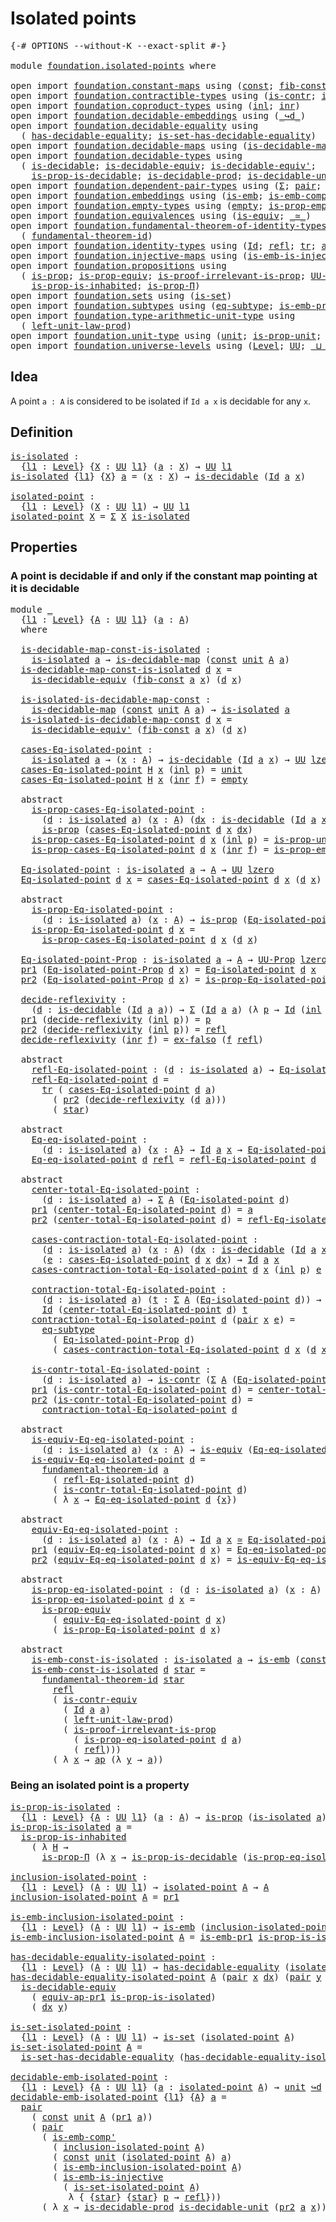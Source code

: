 # Isolated points

<pre class="Agda"><a id="28" class="Symbol">{-#</a> <a id="32" class="Keyword">OPTIONS</a> <a id="40" class="Pragma">--without-K</a> <a id="52" class="Pragma">--exact-split</a> <a id="66" class="Symbol">#-}</a>

<a id="71" class="Keyword">module</a> <a id="78" href="foundation.isolated-points.html" class="Module">foundation.isolated-points</a> <a id="105" class="Keyword">where</a>

<a id="112" class="Keyword">open</a> <a id="117" class="Keyword">import</a> <a id="124" href="foundation.constant-maps.html" class="Module">foundation.constant-maps</a> <a id="149" class="Keyword">using</a> <a id="155" class="Symbol">(</a><a id="156" href="foundation-core.constant-maps.html#203" class="Function">const</a><a id="161" class="Symbol">;</a> <a id="163" href="foundation.constant-maps.html#1784" class="Function">fib-const</a><a id="172" class="Symbol">)</a>
<a id="174" class="Keyword">open</a> <a id="179" class="Keyword">import</a> <a id="186" href="foundation.contractible-types.html" class="Module">foundation.contractible-types</a> <a id="216" class="Keyword">using</a> <a id="222" class="Symbol">(</a><a id="223" href="foundation-core.contractible-types.html#925" class="Function">is-contr</a><a id="231" class="Symbol">;</a> <a id="233" href="foundation-core.contractible-types.html#3230" class="Function">is-contr-equiv</a><a id="247" class="Symbol">)</a>
<a id="249" class="Keyword">open</a> <a id="254" class="Keyword">import</a> <a id="261" href="foundation.coproduct-types.html" class="Module">foundation.coproduct-types</a> <a id="288" class="Keyword">using</a> <a id="294" class="Symbol">(</a><a id="295" href="foundation.coproduct-types.html#1239" class="InductiveConstructor">inl</a><a id="298" class="Symbol">;</a> <a id="300" href="foundation.coproduct-types.html#1262" class="InductiveConstructor">inr</a><a id="303" class="Symbol">)</a>
<a id="305" class="Keyword">open</a> <a id="310" class="Keyword">import</a> <a id="317" href="foundation.decidable-embeddings.html" class="Module">foundation.decidable-embeddings</a> <a id="349" class="Keyword">using</a> <a id="355" class="Symbol">(</a><a id="356" href="foundation.decidable-embeddings.html#4276" class="Function Operator">_↪d_</a><a id="360" class="Symbol">)</a>
<a id="362" class="Keyword">open</a> <a id="367" class="Keyword">import</a> <a id="374" href="foundation.decidable-equality.html" class="Module">foundation.decidable-equality</a> <a id="404" class="Keyword">using</a>
  <a id="412" class="Symbol">(</a> <a id="414" href="foundation.decidable-equality.html#1785" class="Function">has-decidable-equality</a><a id="436" class="Symbol">;</a> <a id="438" href="foundation.decidable-equality.html#6960" class="Function">is-set-has-decidable-equality</a><a id="467" class="Symbol">)</a>
<a id="469" class="Keyword">open</a> <a id="474" class="Keyword">import</a> <a id="481" href="foundation.decidable-maps.html" class="Module">foundation.decidable-maps</a> <a id="507" class="Keyword">using</a> <a id="513" class="Symbol">(</a><a id="514" href="foundation.decidable-maps.html#758" class="Function">is-decidable-map</a><a id="530" class="Symbol">)</a>
<a id="532" class="Keyword">open</a> <a id="537" class="Keyword">import</a> <a id="544" href="foundation.decidable-types.html" class="Module">foundation.decidable-types</a> <a id="571" class="Keyword">using</a>
  <a id="579" class="Symbol">(</a> <a id="581" href="foundation.decidable-types.html#1741" class="Function">is-decidable</a><a id="593" class="Symbol">;</a> <a id="595" href="foundation.decidable-types.html#6028" class="Function">is-decidable-equiv</a><a id="613" class="Symbol">;</a> <a id="615" href="foundation.decidable-types.html#6174" class="Function">is-decidable-equiv&#39;</a><a id="634" class="Symbol">;</a>
    <a id="640" href="foundation.decidable-types.html#7683" class="Function">is-prop-is-decidable</a><a id="660" class="Symbol">;</a> <a id="662" href="foundation.decidable-types.html#3650" class="Function">is-decidable-prod</a><a id="679" class="Symbol">;</a> <a id="681" href="foundation.decidable-types.html#2576" class="Function">is-decidable-unit</a><a id="698" class="Symbol">)</a>
<a id="700" class="Keyword">open</a> <a id="705" class="Keyword">import</a> <a id="712" href="foundation.dependent-pair-types.html" class="Module">foundation.dependent-pair-types</a> <a id="744" class="Keyword">using</a> <a id="750" class="Symbol">(</a><a id="751" href="foundation-core.dependent-pair-types.html#502" class="Record">Σ</a><a id="752" class="Symbol">;</a> <a id="754" href="foundation-core.dependent-pair-types.html#575" class="InductiveConstructor">pair</a><a id="758" class="Symbol">;</a> <a id="760" href="foundation-core.dependent-pair-types.html#592" class="Field">pr1</a><a id="763" class="Symbol">;</a> <a id="765" href="foundation-core.dependent-pair-types.html#604" class="Field">pr2</a><a id="768" class="Symbol">)</a>
<a id="770" class="Keyword">open</a> <a id="775" class="Keyword">import</a> <a id="782" href="foundation.embeddings.html" class="Module">foundation.embeddings</a> <a id="804" class="Keyword">using</a> <a id="810" class="Symbol">(</a><a id="811" href="foundation-core.embeddings.html#980" class="Function">is-emb</a><a id="817" class="Symbol">;</a> <a id="819" href="foundation.embeddings.html#2594" class="Function">is-emb-comp&#39;</a><a id="831" class="Symbol">)</a>
<a id="833" class="Keyword">open</a> <a id="838" class="Keyword">import</a> <a id="845" href="foundation.empty-types.html" class="Module">foundation.empty-types</a> <a id="868" class="Keyword">using</a> <a id="874" class="Symbol">(</a><a id="875" href="foundation-core.empty-types.html#1044" class="Datatype">empty</a><a id="880" class="Symbol">;</a> <a id="882" href="foundation-core.empty-types.html#2364" class="Function">is-prop-empty</a><a id="895" class="Symbol">;</a> <a id="897" href="foundation-core.empty-types.html#1147" class="Function">ex-falso</a><a id="905" class="Symbol">)</a>
<a id="907" class="Keyword">open</a> <a id="912" class="Keyword">import</a> <a id="919" href="foundation.equivalences.html" class="Module">foundation.equivalences</a> <a id="943" class="Keyword">using</a> <a id="949" class="Symbol">(</a><a id="950" href="foundation-core.equivalences.html#1542" class="Function">is-equiv</a><a id="958" class="Symbol">;</a> <a id="960" href="foundation-core.equivalences.html#1607" class="Function Operator">_≃_</a><a id="963" class="Symbol">)</a>
<a id="965" class="Keyword">open</a> <a id="970" class="Keyword">import</a> <a id="977" href="foundation.fundamental-theorem-of-identity-types.html" class="Module">foundation.fundamental-theorem-of-identity-types</a> <a id="1026" class="Keyword">using</a>
  <a id="1034" class="Symbol">(</a> <a id="1036" href="foundation-core.fundamental-theorem-of-identity-types.html#1888" class="Function">fundamental-theorem-id</a><a id="1058" class="Symbol">)</a>
<a id="1060" class="Keyword">open</a> <a id="1065" class="Keyword">import</a> <a id="1072" href="foundation.identity-types.html" class="Module">foundation.identity-types</a> <a id="1098" class="Keyword">using</a> <a id="1104" class="Symbol">(</a><a id="1105" href="foundation-core.identity-types.html#641" class="Datatype">Id</a><a id="1107" class="Symbol">;</a> <a id="1109" href="foundation-core.identity-types.html#694" class="InductiveConstructor">refl</a><a id="1113" class="Symbol">;</a> <a id="1115" href="foundation-core.identity-types.html#4584" class="Function">tr</a><a id="1117" class="Symbol">;</a> <a id="1119" href="foundation-core.identity-types.html#2853" class="Function">ap</a><a id="1121" class="Symbol">)</a>
<a id="1123" class="Keyword">open</a> <a id="1128" class="Keyword">import</a> <a id="1135" href="foundation.injective-maps.html" class="Module">foundation.injective-maps</a> <a id="1161" class="Keyword">using</a> <a id="1167" class="Symbol">(</a><a id="1168" href="foundation.injective-maps.html#4595" class="Function">is-emb-is-injective</a><a id="1187" class="Symbol">)</a>
<a id="1189" class="Keyword">open</a> <a id="1194" class="Keyword">import</a> <a id="1201" href="foundation.propositions.html" class="Module">foundation.propositions</a> <a id="1225" class="Keyword">using</a>
  <a id="1233" class="Symbol">(</a> <a id="1235" href="foundation-core.propositions.html#1246" class="Function">is-prop</a><a id="1242" class="Symbol">;</a> <a id="1244" href="foundation-core.propositions.html#4457" class="Function">is-prop-equiv</a><a id="1257" class="Symbol">;</a> <a id="1259" href="foundation-core.propositions.html#2978" class="Function">is-proof-irrelevant-is-prop</a><a id="1286" class="Symbol">;</a> <a id="1288" href="foundation-core.propositions.html#1322" class="Function">UU-Prop</a><a id="1295" class="Symbol">;</a>
    <a id="1301" href="foundation-core.propositions.html#1904" class="Function">is-prop-is-inhabited</a><a id="1321" class="Symbol">;</a> <a id="1323" href="foundation.propositions.html#1492" class="Function">is-prop-Π</a><a id="1332" class="Symbol">)</a>
<a id="1334" class="Keyword">open</a> <a id="1339" class="Keyword">import</a> <a id="1346" href="foundation.sets.html" class="Module">foundation.sets</a> <a id="1362" class="Keyword">using</a> <a id="1368" class="Symbol">(</a><a id="1369" href="foundation-core.sets.html#1099" class="Function">is-set</a><a id="1375" class="Symbol">)</a>
<a id="1377" class="Keyword">open</a> <a id="1382" class="Keyword">import</a> <a id="1389" href="foundation.subtypes.html" class="Module">foundation.subtypes</a> <a id="1409" class="Keyword">using</a> <a id="1415" class="Symbol">(</a><a id="1416" href="foundation-core.subtypes.html#2633" class="Function">eq-subtype</a><a id="1426" class="Symbol">;</a> <a id="1428" href="foundation-core.subtypes.html#2951" class="Function">is-emb-pr1</a><a id="1438" class="Symbol">;</a> <a id="1440" href="foundation-core.subtypes.html#3190" class="Function">equiv-ap-pr1</a><a id="1452" class="Symbol">)</a>
<a id="1454" class="Keyword">open</a> <a id="1459" class="Keyword">import</a> <a id="1466" href="foundation.type-arithmetic-unit-type.html" class="Module">foundation.type-arithmetic-unit-type</a> <a id="1503" class="Keyword">using</a>
  <a id="1511" class="Symbol">(</a> <a id="1513" href="foundation.type-arithmetic-unit-type.html#2932" class="Function">left-unit-law-prod</a><a id="1531" class="Symbol">)</a>
<a id="1533" class="Keyword">open</a> <a id="1538" class="Keyword">import</a> <a id="1545" href="foundation.unit-type.html" class="Module">foundation.unit-type</a> <a id="1566" class="Keyword">using</a> <a id="1572" class="Symbol">(</a><a id="1573" href="foundation.unit-type.html#975" class="Datatype">unit</a><a id="1577" class="Symbol">;</a> <a id="1579" href="foundation.unit-type.html#2408" class="Function">is-prop-unit</a><a id="1591" class="Symbol">;</a> <a id="1593" href="foundation.unit-type.html#999" class="InductiveConstructor">star</a><a id="1597" class="Symbol">)</a>
<a id="1599" class="Keyword">open</a> <a id="1604" class="Keyword">import</a> <a id="1611" href="foundation.universe-levels.html" class="Module">foundation.universe-levels</a> <a id="1638" class="Keyword">using</a> <a id="1644" class="Symbol">(</a><a id="1645" href="Agda.Primitive.html#597" class="Postulate">Level</a><a id="1650" class="Symbol">;</a> <a id="1652" href="foundation-core.universe-levels.html#222" class="Primitive">UU</a><a id="1654" class="Symbol">;</a> <a id="1656" href="Agda.Primitive.html#810" class="Primitive Operator">_⊔_</a><a id="1659" class="Symbol">;</a> <a id="1661" href="Agda.Primitive.html#764" class="Primitive">lzero</a><a id="1666" class="Symbol">)</a>
</pre>
## Idea

A point `a : A` is considered to be isolated if `Id a x` is decidable for any `x`.

## Definition

<pre class="Agda"><a id="is-isolated"></a><a id="1789" href="foundation.isolated-points.html#1789" class="Function">is-isolated</a> <a id="1801" class="Symbol">:</a>
  <a id="1805" class="Symbol">{</a><a id="1806" href="foundation.isolated-points.html#1806" class="Bound">l1</a> <a id="1809" class="Symbol">:</a> <a id="1811" href="Agda.Primitive.html#597" class="Postulate">Level</a><a id="1816" class="Symbol">}</a> <a id="1818" class="Symbol">{</a><a id="1819" href="foundation.isolated-points.html#1819" class="Bound">X</a> <a id="1821" class="Symbol">:</a> <a id="1823" href="foundation-core.universe-levels.html#222" class="Primitive">UU</a> <a id="1826" href="foundation.isolated-points.html#1806" class="Bound">l1</a><a id="1828" class="Symbol">}</a> <a id="1830" class="Symbol">(</a><a id="1831" href="foundation.isolated-points.html#1831" class="Bound">a</a> <a id="1833" class="Symbol">:</a> <a id="1835" href="foundation.isolated-points.html#1819" class="Bound">X</a><a id="1836" class="Symbol">)</a> <a id="1838" class="Symbol">→</a> <a id="1840" href="foundation-core.universe-levels.html#222" class="Primitive">UU</a> <a id="1843" href="foundation.isolated-points.html#1806" class="Bound">l1</a>
<a id="1846" href="foundation.isolated-points.html#1789" class="Function">is-isolated</a> <a id="1858" class="Symbol">{</a><a id="1859" href="foundation.isolated-points.html#1859" class="Bound">l1</a><a id="1861" class="Symbol">}</a> <a id="1863" class="Symbol">{</a><a id="1864" href="foundation.isolated-points.html#1864" class="Bound">X</a><a id="1865" class="Symbol">}</a> <a id="1867" href="foundation.isolated-points.html#1867" class="Bound">a</a> <a id="1869" class="Symbol">=</a> <a id="1871" class="Symbol">(</a><a id="1872" href="foundation.isolated-points.html#1872" class="Bound">x</a> <a id="1874" class="Symbol">:</a> <a id="1876" href="foundation.isolated-points.html#1864" class="Bound">X</a><a id="1877" class="Symbol">)</a> <a id="1879" class="Symbol">→</a> <a id="1881" href="foundation.decidable-types.html#1741" class="Function">is-decidable</a> <a id="1894" class="Symbol">(</a><a id="1895" href="foundation-core.identity-types.html#641" class="Datatype">Id</a> <a id="1898" href="foundation.isolated-points.html#1867" class="Bound">a</a> <a id="1900" href="foundation.isolated-points.html#1872" class="Bound">x</a><a id="1901" class="Symbol">)</a>

<a id="isolated-point"></a><a id="1904" href="foundation.isolated-points.html#1904" class="Function">isolated-point</a> <a id="1919" class="Symbol">:</a>
  <a id="1923" class="Symbol">{</a><a id="1924" href="foundation.isolated-points.html#1924" class="Bound">l1</a> <a id="1927" class="Symbol">:</a> <a id="1929" href="Agda.Primitive.html#597" class="Postulate">Level</a><a id="1934" class="Symbol">}</a> <a id="1936" class="Symbol">(</a><a id="1937" href="foundation.isolated-points.html#1937" class="Bound">X</a> <a id="1939" class="Symbol">:</a> <a id="1941" href="foundation-core.universe-levels.html#222" class="Primitive">UU</a> <a id="1944" href="foundation.isolated-points.html#1924" class="Bound">l1</a><a id="1946" class="Symbol">)</a> <a id="1948" class="Symbol">→</a> <a id="1950" href="foundation-core.universe-levels.html#222" class="Primitive">UU</a> <a id="1953" href="foundation.isolated-points.html#1924" class="Bound">l1</a>
<a id="1956" href="foundation.isolated-points.html#1904" class="Function">isolated-point</a> <a id="1971" href="foundation.isolated-points.html#1971" class="Bound">X</a> <a id="1973" class="Symbol">=</a> <a id="1975" href="foundation-core.dependent-pair-types.html#502" class="Record">Σ</a> <a id="1977" href="foundation.isolated-points.html#1971" class="Bound">X</a> <a id="1979" href="foundation.isolated-points.html#1789" class="Function">is-isolated</a>
</pre>
## Properties

### A point is decidable if and only if the constant map pointing at it is decidable

<pre class="Agda"><a id="2105" class="Keyword">module</a> <a id="2112" href="foundation.isolated-points.html#2112" class="Module">_</a>
  <a id="2116" class="Symbol">{</a><a id="2117" href="foundation.isolated-points.html#2117" class="Bound">l1</a> <a id="2120" class="Symbol">:</a> <a id="2122" href="Agda.Primitive.html#597" class="Postulate">Level</a><a id="2127" class="Symbol">}</a> <a id="2129" class="Symbol">{</a><a id="2130" href="foundation.isolated-points.html#2130" class="Bound">A</a> <a id="2132" class="Symbol">:</a> <a id="2134" href="foundation-core.universe-levels.html#222" class="Primitive">UU</a> <a id="2137" href="foundation.isolated-points.html#2117" class="Bound">l1</a><a id="2139" class="Symbol">}</a> <a id="2141" class="Symbol">(</a><a id="2142" href="foundation.isolated-points.html#2142" class="Bound">a</a> <a id="2144" class="Symbol">:</a> <a id="2146" href="foundation.isolated-points.html#2130" class="Bound">A</a><a id="2147" class="Symbol">)</a>
  <a id="2151" class="Keyword">where</a>
  
  <a id="2162" href="foundation.isolated-points.html#2162" class="Function">is-decidable-map-const-is-isolated</a> <a id="2197" class="Symbol">:</a>
    <a id="2203" href="foundation.isolated-points.html#1789" class="Function">is-isolated</a> <a id="2215" href="foundation.isolated-points.html#2142" class="Bound">a</a> <a id="2217" class="Symbol">→</a> <a id="2219" href="foundation.decidable-maps.html#758" class="Function">is-decidable-map</a> <a id="2236" class="Symbol">(</a><a id="2237" href="foundation-core.constant-maps.html#203" class="Function">const</a> <a id="2243" href="foundation.unit-type.html#975" class="Datatype">unit</a> <a id="2248" href="foundation.isolated-points.html#2130" class="Bound">A</a> <a id="2250" href="foundation.isolated-points.html#2142" class="Bound">a</a><a id="2251" class="Symbol">)</a>
  <a id="2255" href="foundation.isolated-points.html#2162" class="Function">is-decidable-map-const-is-isolated</a> <a id="2290" href="foundation.isolated-points.html#2290" class="Bound">d</a> <a id="2292" href="foundation.isolated-points.html#2292" class="Bound">x</a> <a id="2294" class="Symbol">=</a>
    <a id="2300" href="foundation.decidable-types.html#6028" class="Function">is-decidable-equiv</a> <a id="2319" class="Symbol">(</a><a id="2320" href="foundation.constant-maps.html#1784" class="Function">fib-const</a> <a id="2330" href="foundation.isolated-points.html#2142" class="Bound">a</a> <a id="2332" href="foundation.isolated-points.html#2292" class="Bound">x</a><a id="2333" class="Symbol">)</a> <a id="2335" class="Symbol">(</a><a id="2336" href="foundation.isolated-points.html#2290" class="Bound">d</a> <a id="2338" href="foundation.isolated-points.html#2292" class="Bound">x</a><a id="2339" class="Symbol">)</a>

  <a id="2344" href="foundation.isolated-points.html#2344" class="Function">is-isolated-is-decidable-map-const</a> <a id="2379" class="Symbol">:</a>
    <a id="2385" href="foundation.decidable-maps.html#758" class="Function">is-decidable-map</a> <a id="2402" class="Symbol">(</a><a id="2403" href="foundation-core.constant-maps.html#203" class="Function">const</a> <a id="2409" href="foundation.unit-type.html#975" class="Datatype">unit</a> <a id="2414" href="foundation.isolated-points.html#2130" class="Bound">A</a> <a id="2416" href="foundation.isolated-points.html#2142" class="Bound">a</a><a id="2417" class="Symbol">)</a> <a id="2419" class="Symbol">→</a> <a id="2421" href="foundation.isolated-points.html#1789" class="Function">is-isolated</a> <a id="2433" href="foundation.isolated-points.html#2142" class="Bound">a</a>
  <a id="2437" href="foundation.isolated-points.html#2344" class="Function">is-isolated-is-decidable-map-const</a> <a id="2472" href="foundation.isolated-points.html#2472" class="Bound">d</a> <a id="2474" href="foundation.isolated-points.html#2474" class="Bound">x</a> <a id="2476" class="Symbol">=</a>
    <a id="2482" href="foundation.decidable-types.html#6174" class="Function">is-decidable-equiv&#39;</a> <a id="2502" class="Symbol">(</a><a id="2503" href="foundation.constant-maps.html#1784" class="Function">fib-const</a> <a id="2513" href="foundation.isolated-points.html#2142" class="Bound">a</a> <a id="2515" href="foundation.isolated-points.html#2474" class="Bound">x</a><a id="2516" class="Symbol">)</a> <a id="2518" class="Symbol">(</a><a id="2519" href="foundation.isolated-points.html#2472" class="Bound">d</a> <a id="2521" href="foundation.isolated-points.html#2474" class="Bound">x</a><a id="2522" class="Symbol">)</a>

  <a id="2527" href="foundation.isolated-points.html#2527" class="Function">cases-Eq-isolated-point</a> <a id="2551" class="Symbol">:</a>
    <a id="2557" href="foundation.isolated-points.html#1789" class="Function">is-isolated</a> <a id="2569" href="foundation.isolated-points.html#2142" class="Bound">a</a> <a id="2571" class="Symbol">→</a> <a id="2573" class="Symbol">(</a><a id="2574" href="foundation.isolated-points.html#2574" class="Bound">x</a> <a id="2576" class="Symbol">:</a> <a id="2578" href="foundation.isolated-points.html#2130" class="Bound">A</a><a id="2579" class="Symbol">)</a> <a id="2581" class="Symbol">→</a> <a id="2583" href="foundation.decidable-types.html#1741" class="Function">is-decidable</a> <a id="2596" class="Symbol">(</a><a id="2597" href="foundation-core.identity-types.html#641" class="Datatype">Id</a> <a id="2600" href="foundation.isolated-points.html#2142" class="Bound">a</a> <a id="2602" href="foundation.isolated-points.html#2574" class="Bound">x</a><a id="2603" class="Symbol">)</a> <a id="2605" class="Symbol">→</a> <a id="2607" href="foundation-core.universe-levels.html#222" class="Primitive">UU</a> <a id="2610" href="Agda.Primitive.html#764" class="Primitive">lzero</a>
  <a id="2618" href="foundation.isolated-points.html#2527" class="Function">cases-Eq-isolated-point</a> <a id="2642" href="foundation.isolated-points.html#2642" class="Bound">H</a> <a id="2644" href="foundation.isolated-points.html#2644" class="Bound">x</a> <a id="2646" class="Symbol">(</a><a id="2647" href="foundation.coproduct-types.html#1239" class="InductiveConstructor">inl</a> <a id="2651" href="foundation.isolated-points.html#2651" class="Bound">p</a><a id="2652" class="Symbol">)</a> <a id="2654" class="Symbol">=</a> <a id="2656" href="foundation.unit-type.html#975" class="Datatype">unit</a>
  <a id="2663" href="foundation.isolated-points.html#2527" class="Function">cases-Eq-isolated-point</a> <a id="2687" href="foundation.isolated-points.html#2687" class="Bound">H</a> <a id="2689" href="foundation.isolated-points.html#2689" class="Bound">x</a> <a id="2691" class="Symbol">(</a><a id="2692" href="foundation.coproduct-types.html#1262" class="InductiveConstructor">inr</a> <a id="2696" href="foundation.isolated-points.html#2696" class="Bound">f</a><a id="2697" class="Symbol">)</a> <a id="2699" class="Symbol">=</a> <a id="2701" href="foundation-core.empty-types.html#1044" class="Datatype">empty</a>

  <a id="2710" class="Keyword">abstract</a>
    <a id="2723" href="foundation.isolated-points.html#2723" class="Function">is-prop-cases-Eq-isolated-point</a> <a id="2755" class="Symbol">:</a>
      <a id="2763" class="Symbol">(</a><a id="2764" href="foundation.isolated-points.html#2764" class="Bound">d</a> <a id="2766" class="Symbol">:</a> <a id="2768" href="foundation.isolated-points.html#1789" class="Function">is-isolated</a> <a id="2780" href="foundation.isolated-points.html#2142" class="Bound">a</a><a id="2781" class="Symbol">)</a> <a id="2783" class="Symbol">(</a><a id="2784" href="foundation.isolated-points.html#2784" class="Bound">x</a> <a id="2786" class="Symbol">:</a> <a id="2788" href="foundation.isolated-points.html#2130" class="Bound">A</a><a id="2789" class="Symbol">)</a> <a id="2791" class="Symbol">(</a><a id="2792" href="foundation.isolated-points.html#2792" class="Bound">dx</a> <a id="2795" class="Symbol">:</a> <a id="2797" href="foundation.decidable-types.html#1741" class="Function">is-decidable</a> <a id="2810" class="Symbol">(</a><a id="2811" href="foundation-core.identity-types.html#641" class="Datatype">Id</a> <a id="2814" href="foundation.isolated-points.html#2142" class="Bound">a</a> <a id="2816" href="foundation.isolated-points.html#2784" class="Bound">x</a><a id="2817" class="Symbol">))</a> <a id="2820" class="Symbol">→</a>
      <a id="2828" href="foundation-core.propositions.html#1246" class="Function">is-prop</a> <a id="2836" class="Symbol">(</a><a id="2837" href="foundation.isolated-points.html#2527" class="Function">cases-Eq-isolated-point</a> <a id="2861" href="foundation.isolated-points.html#2764" class="Bound">d</a> <a id="2863" href="foundation.isolated-points.html#2784" class="Bound">x</a> <a id="2865" href="foundation.isolated-points.html#2792" class="Bound">dx</a><a id="2867" class="Symbol">)</a>
    <a id="2873" href="foundation.isolated-points.html#2723" class="Function">is-prop-cases-Eq-isolated-point</a> <a id="2905" href="foundation.isolated-points.html#2905" class="Bound">d</a> <a id="2907" href="foundation.isolated-points.html#2907" class="Bound">x</a> <a id="2909" class="Symbol">(</a><a id="2910" href="foundation.coproduct-types.html#1239" class="InductiveConstructor">inl</a> <a id="2914" href="foundation.isolated-points.html#2914" class="Bound">p</a><a id="2915" class="Symbol">)</a> <a id="2917" class="Symbol">=</a> <a id="2919" href="foundation.unit-type.html#2408" class="Function">is-prop-unit</a>
    <a id="2936" href="foundation.isolated-points.html#2723" class="Function">is-prop-cases-Eq-isolated-point</a> <a id="2968" href="foundation.isolated-points.html#2968" class="Bound">d</a> <a id="2970" href="foundation.isolated-points.html#2970" class="Bound">x</a> <a id="2972" class="Symbol">(</a><a id="2973" href="foundation.coproduct-types.html#1262" class="InductiveConstructor">inr</a> <a id="2977" href="foundation.isolated-points.html#2977" class="Bound">f</a><a id="2978" class="Symbol">)</a> <a id="2980" class="Symbol">=</a> <a id="2982" href="foundation-core.empty-types.html#2364" class="Function">is-prop-empty</a>

  <a id="2999" href="foundation.isolated-points.html#2999" class="Function">Eq-isolated-point</a> <a id="3017" class="Symbol">:</a> <a id="3019" href="foundation.isolated-points.html#1789" class="Function">is-isolated</a> <a id="3031" href="foundation.isolated-points.html#2142" class="Bound">a</a> <a id="3033" class="Symbol">→</a> <a id="3035" href="foundation.isolated-points.html#2130" class="Bound">A</a> <a id="3037" class="Symbol">→</a> <a id="3039" href="foundation-core.universe-levels.html#222" class="Primitive">UU</a> <a id="3042" href="Agda.Primitive.html#764" class="Primitive">lzero</a>
  <a id="3050" href="foundation.isolated-points.html#2999" class="Function">Eq-isolated-point</a> <a id="3068" href="foundation.isolated-points.html#3068" class="Bound">d</a> <a id="3070" href="foundation.isolated-points.html#3070" class="Bound">x</a> <a id="3072" class="Symbol">=</a> <a id="3074" href="foundation.isolated-points.html#2527" class="Function">cases-Eq-isolated-point</a> <a id="3098" href="foundation.isolated-points.html#3068" class="Bound">d</a> <a id="3100" href="foundation.isolated-points.html#3070" class="Bound">x</a> <a id="3102" class="Symbol">(</a><a id="3103" href="foundation.isolated-points.html#3068" class="Bound">d</a> <a id="3105" href="foundation.isolated-points.html#3070" class="Bound">x</a><a id="3106" class="Symbol">)</a>

  <a id="3111" class="Keyword">abstract</a>
    <a id="3124" href="foundation.isolated-points.html#3124" class="Function">is-prop-Eq-isolated-point</a> <a id="3150" class="Symbol">:</a>
      <a id="3158" class="Symbol">(</a><a id="3159" href="foundation.isolated-points.html#3159" class="Bound">d</a> <a id="3161" class="Symbol">:</a> <a id="3163" href="foundation.isolated-points.html#1789" class="Function">is-isolated</a> <a id="3175" href="foundation.isolated-points.html#2142" class="Bound">a</a><a id="3176" class="Symbol">)</a> <a id="3178" class="Symbol">(</a><a id="3179" href="foundation.isolated-points.html#3179" class="Bound">x</a> <a id="3181" class="Symbol">:</a> <a id="3183" href="foundation.isolated-points.html#2130" class="Bound">A</a><a id="3184" class="Symbol">)</a> <a id="3186" class="Symbol">→</a> <a id="3188" href="foundation-core.propositions.html#1246" class="Function">is-prop</a> <a id="3196" class="Symbol">(</a><a id="3197" href="foundation.isolated-points.html#2999" class="Function">Eq-isolated-point</a> <a id="3215" href="foundation.isolated-points.html#3159" class="Bound">d</a> <a id="3217" href="foundation.isolated-points.html#3179" class="Bound">x</a><a id="3218" class="Symbol">)</a>
    <a id="3224" href="foundation.isolated-points.html#3124" class="Function">is-prop-Eq-isolated-point</a> <a id="3250" href="foundation.isolated-points.html#3250" class="Bound">d</a> <a id="3252" href="foundation.isolated-points.html#3252" class="Bound">x</a> <a id="3254" class="Symbol">=</a>
      <a id="3262" href="foundation.isolated-points.html#2723" class="Function">is-prop-cases-Eq-isolated-point</a> <a id="3294" href="foundation.isolated-points.html#3250" class="Bound">d</a> <a id="3296" href="foundation.isolated-points.html#3252" class="Bound">x</a> <a id="3298" class="Symbol">(</a><a id="3299" href="foundation.isolated-points.html#3250" class="Bound">d</a> <a id="3301" href="foundation.isolated-points.html#3252" class="Bound">x</a><a id="3302" class="Symbol">)</a>

  <a id="3307" href="foundation.isolated-points.html#3307" class="Function">Eq-isolated-point-Prop</a> <a id="3330" class="Symbol">:</a> <a id="3332" href="foundation.isolated-points.html#1789" class="Function">is-isolated</a> <a id="3344" href="foundation.isolated-points.html#2142" class="Bound">a</a> <a id="3346" class="Symbol">→</a> <a id="3348" href="foundation.isolated-points.html#2130" class="Bound">A</a> <a id="3350" class="Symbol">→</a> <a id="3352" href="foundation-core.propositions.html#1322" class="Function">UU-Prop</a> <a id="3360" href="Agda.Primitive.html#764" class="Primitive">lzero</a>
  <a id="3368" href="foundation-core.dependent-pair-types.html#592" class="Field">pr1</a> <a id="3372" class="Symbol">(</a><a id="3373" href="foundation.isolated-points.html#3307" class="Function">Eq-isolated-point-Prop</a> <a id="3396" href="foundation.isolated-points.html#3396" class="Bound">d</a> <a id="3398" href="foundation.isolated-points.html#3398" class="Bound">x</a><a id="3399" class="Symbol">)</a> <a id="3401" class="Symbol">=</a> <a id="3403" href="foundation.isolated-points.html#2999" class="Function">Eq-isolated-point</a> <a id="3421" href="foundation.isolated-points.html#3396" class="Bound">d</a> <a id="3423" href="foundation.isolated-points.html#3398" class="Bound">x</a>
  <a id="3427" href="foundation-core.dependent-pair-types.html#604" class="Field">pr2</a> <a id="3431" class="Symbol">(</a><a id="3432" href="foundation.isolated-points.html#3307" class="Function">Eq-isolated-point-Prop</a> <a id="3455" href="foundation.isolated-points.html#3455" class="Bound">d</a> <a id="3457" href="foundation.isolated-points.html#3457" class="Bound">x</a><a id="3458" class="Symbol">)</a> <a id="3460" class="Symbol">=</a> <a id="3462" href="foundation.isolated-points.html#3124" class="Function">is-prop-Eq-isolated-point</a> <a id="3488" href="foundation.isolated-points.html#3455" class="Bound">d</a> <a id="3490" href="foundation.isolated-points.html#3457" class="Bound">x</a>

  <a id="3495" href="foundation.isolated-points.html#3495" class="Function">decide-reflexivity</a> <a id="3514" class="Symbol">:</a>
    <a id="3520" class="Symbol">(</a><a id="3521" href="foundation.isolated-points.html#3521" class="Bound">d</a> <a id="3523" class="Symbol">:</a> <a id="3525" href="foundation.decidable-types.html#1741" class="Function">is-decidable</a> <a id="3538" class="Symbol">(</a><a id="3539" href="foundation-core.identity-types.html#641" class="Datatype">Id</a> <a id="3542" href="foundation.isolated-points.html#2142" class="Bound">a</a> <a id="3544" href="foundation.isolated-points.html#2142" class="Bound">a</a><a id="3545" class="Symbol">))</a> <a id="3548" class="Symbol">→</a> <a id="3550" href="foundation-core.dependent-pair-types.html#502" class="Record">Σ</a> <a id="3552" class="Symbol">(</a><a id="3553" href="foundation-core.identity-types.html#641" class="Datatype">Id</a> <a id="3556" href="foundation.isolated-points.html#2142" class="Bound">a</a> <a id="3558" href="foundation.isolated-points.html#2142" class="Bound">a</a><a id="3559" class="Symbol">)</a> <a id="3561" class="Symbol">(λ</a> <a id="3564" href="foundation.isolated-points.html#3564" class="Bound">p</a> <a id="3566" class="Symbol">→</a> <a id="3568" href="foundation-core.identity-types.html#641" class="Datatype">Id</a> <a id="3571" class="Symbol">(</a><a id="3572" href="foundation.coproduct-types.html#1239" class="InductiveConstructor">inl</a> <a id="3576" href="foundation.isolated-points.html#3564" class="Bound">p</a><a id="3577" class="Symbol">)</a> <a id="3579" href="foundation.isolated-points.html#3521" class="Bound">d</a><a id="3580" class="Symbol">)</a>
  <a id="3584" href="foundation-core.dependent-pair-types.html#592" class="Field">pr1</a> <a id="3588" class="Symbol">(</a><a id="3589" href="foundation.isolated-points.html#3495" class="Function">decide-reflexivity</a> <a id="3608" class="Symbol">(</a><a id="3609" href="foundation.coproduct-types.html#1239" class="InductiveConstructor">inl</a> <a id="3613" href="foundation.isolated-points.html#3613" class="Bound">p</a><a id="3614" class="Symbol">))</a> <a id="3617" class="Symbol">=</a> <a id="3619" href="foundation.isolated-points.html#3613" class="Bound">p</a>
  <a id="3623" href="foundation-core.dependent-pair-types.html#604" class="Field">pr2</a> <a id="3627" class="Symbol">(</a><a id="3628" href="foundation.isolated-points.html#3495" class="Function">decide-reflexivity</a> <a id="3647" class="Symbol">(</a><a id="3648" href="foundation.coproduct-types.html#1239" class="InductiveConstructor">inl</a> <a id="3652" href="foundation.isolated-points.html#3652" class="Bound">p</a><a id="3653" class="Symbol">))</a> <a id="3656" class="Symbol">=</a> <a id="3658" href="foundation-core.identity-types.html#694" class="InductiveConstructor">refl</a>
  <a id="3665" href="foundation.isolated-points.html#3495" class="Function">decide-reflexivity</a> <a id="3684" class="Symbol">(</a><a id="3685" href="foundation.coproduct-types.html#1262" class="InductiveConstructor">inr</a> <a id="3689" href="foundation.isolated-points.html#3689" class="Bound">f</a><a id="3690" class="Symbol">)</a> <a id="3692" class="Symbol">=</a> <a id="3694" href="foundation-core.empty-types.html#1147" class="Function">ex-falso</a> <a id="3703" class="Symbol">(</a><a id="3704" href="foundation.isolated-points.html#3689" class="Bound">f</a> <a id="3706" href="foundation-core.identity-types.html#694" class="InductiveConstructor">refl</a><a id="3710" class="Symbol">)</a>

  <a id="3715" class="Keyword">abstract</a>
    <a id="3728" href="foundation.isolated-points.html#3728" class="Function">refl-Eq-isolated-point</a> <a id="3751" class="Symbol">:</a> <a id="3753" class="Symbol">(</a><a id="3754" href="foundation.isolated-points.html#3754" class="Bound">d</a> <a id="3756" class="Symbol">:</a> <a id="3758" href="foundation.isolated-points.html#1789" class="Function">is-isolated</a> <a id="3770" href="foundation.isolated-points.html#2142" class="Bound">a</a><a id="3771" class="Symbol">)</a> <a id="3773" class="Symbol">→</a> <a id="3775" href="foundation.isolated-points.html#2999" class="Function">Eq-isolated-point</a> <a id="3793" href="foundation.isolated-points.html#3754" class="Bound">d</a> <a id="3795" href="foundation.isolated-points.html#2142" class="Bound">a</a>
    <a id="3801" href="foundation.isolated-points.html#3728" class="Function">refl-Eq-isolated-point</a> <a id="3824" href="foundation.isolated-points.html#3824" class="Bound">d</a> <a id="3826" class="Symbol">=</a>
      <a id="3834" href="foundation-core.identity-types.html#4584" class="Function">tr</a> <a id="3837" class="Symbol">(</a> <a id="3839" href="foundation.isolated-points.html#2527" class="Function">cases-Eq-isolated-point</a> <a id="3863" href="foundation.isolated-points.html#3824" class="Bound">d</a> <a id="3865" href="foundation.isolated-points.html#2142" class="Bound">a</a><a id="3866" class="Symbol">)</a>
        <a id="3876" class="Symbol">(</a> <a id="3878" href="foundation-core.dependent-pair-types.html#604" class="Field">pr2</a> <a id="3882" class="Symbol">(</a><a id="3883" href="foundation.isolated-points.html#3495" class="Function">decide-reflexivity</a> <a id="3902" class="Symbol">(</a><a id="3903" href="foundation.isolated-points.html#3824" class="Bound">d</a> <a id="3905" href="foundation.isolated-points.html#2142" class="Bound">a</a><a id="3906" class="Symbol">)))</a>
        <a id="3918" class="Symbol">(</a> <a id="3920" href="foundation.unit-type.html#999" class="InductiveConstructor">star</a><a id="3924" class="Symbol">)</a>

  <a id="3929" class="Keyword">abstract</a>
    <a id="3942" href="foundation.isolated-points.html#3942" class="Function">Eq-eq-isolated-point</a> <a id="3963" class="Symbol">:</a>
      <a id="3971" class="Symbol">(</a><a id="3972" href="foundation.isolated-points.html#3972" class="Bound">d</a> <a id="3974" class="Symbol">:</a> <a id="3976" href="foundation.isolated-points.html#1789" class="Function">is-isolated</a> <a id="3988" href="foundation.isolated-points.html#2142" class="Bound">a</a><a id="3989" class="Symbol">)</a> <a id="3991" class="Symbol">{</a><a id="3992" href="foundation.isolated-points.html#3992" class="Bound">x</a> <a id="3994" class="Symbol">:</a> <a id="3996" href="foundation.isolated-points.html#2130" class="Bound">A</a><a id="3997" class="Symbol">}</a> <a id="3999" class="Symbol">→</a> <a id="4001" href="foundation-core.identity-types.html#641" class="Datatype">Id</a> <a id="4004" href="foundation.isolated-points.html#2142" class="Bound">a</a> <a id="4006" href="foundation.isolated-points.html#3992" class="Bound">x</a> <a id="4008" class="Symbol">→</a> <a id="4010" href="foundation.isolated-points.html#2999" class="Function">Eq-isolated-point</a> <a id="4028" href="foundation.isolated-points.html#3972" class="Bound">d</a> <a id="4030" href="foundation.isolated-points.html#3992" class="Bound">x</a>
    <a id="4036" href="foundation.isolated-points.html#3942" class="Function">Eq-eq-isolated-point</a> <a id="4057" href="foundation.isolated-points.html#4057" class="Bound">d</a> <a id="4059" href="foundation-core.identity-types.html#694" class="InductiveConstructor">refl</a> <a id="4064" class="Symbol">=</a> <a id="4066" href="foundation.isolated-points.html#3728" class="Function">refl-Eq-isolated-point</a> <a id="4089" href="foundation.isolated-points.html#4057" class="Bound">d</a>

  <a id="4094" class="Keyword">abstract</a>
    <a id="4107" href="foundation.isolated-points.html#4107" class="Function">center-total-Eq-isolated-point</a> <a id="4138" class="Symbol">:</a>
      <a id="4146" class="Symbol">(</a><a id="4147" href="foundation.isolated-points.html#4147" class="Bound">d</a> <a id="4149" class="Symbol">:</a> <a id="4151" href="foundation.isolated-points.html#1789" class="Function">is-isolated</a> <a id="4163" href="foundation.isolated-points.html#2142" class="Bound">a</a><a id="4164" class="Symbol">)</a> <a id="4166" class="Symbol">→</a> <a id="4168" href="foundation-core.dependent-pair-types.html#502" class="Record">Σ</a> <a id="4170" href="foundation.isolated-points.html#2130" class="Bound">A</a> <a id="4172" class="Symbol">(</a><a id="4173" href="foundation.isolated-points.html#2999" class="Function">Eq-isolated-point</a> <a id="4191" href="foundation.isolated-points.html#4147" class="Bound">d</a><a id="4192" class="Symbol">)</a>
    <a id="4198" href="foundation-core.dependent-pair-types.html#592" class="Field">pr1</a> <a id="4202" class="Symbol">(</a><a id="4203" href="foundation.isolated-points.html#4107" class="Function">center-total-Eq-isolated-point</a> <a id="4234" href="foundation.isolated-points.html#4234" class="Bound">d</a><a id="4235" class="Symbol">)</a> <a id="4237" class="Symbol">=</a> <a id="4239" href="foundation.isolated-points.html#2142" class="Bound">a</a>
    <a id="4245" href="foundation-core.dependent-pair-types.html#604" class="Field">pr2</a> <a id="4249" class="Symbol">(</a><a id="4250" href="foundation.isolated-points.html#4107" class="Function">center-total-Eq-isolated-point</a> <a id="4281" href="foundation.isolated-points.html#4281" class="Bound">d</a><a id="4282" class="Symbol">)</a> <a id="4284" class="Symbol">=</a> <a id="4286" href="foundation.isolated-points.html#3728" class="Function">refl-Eq-isolated-point</a> <a id="4309" href="foundation.isolated-points.html#4281" class="Bound">d</a>
  
    <a id="4318" href="foundation.isolated-points.html#4318" class="Function">cases-contraction-total-Eq-isolated-point</a> <a id="4360" class="Symbol">:</a>
      <a id="4368" class="Symbol">(</a><a id="4369" href="foundation.isolated-points.html#4369" class="Bound">d</a> <a id="4371" class="Symbol">:</a> <a id="4373" href="foundation.isolated-points.html#1789" class="Function">is-isolated</a> <a id="4385" href="foundation.isolated-points.html#2142" class="Bound">a</a><a id="4386" class="Symbol">)</a> <a id="4388" class="Symbol">(</a><a id="4389" href="foundation.isolated-points.html#4389" class="Bound">x</a> <a id="4391" class="Symbol">:</a> <a id="4393" href="foundation.isolated-points.html#2130" class="Bound">A</a><a id="4394" class="Symbol">)</a> <a id="4396" class="Symbol">(</a><a id="4397" href="foundation.isolated-points.html#4397" class="Bound">dx</a> <a id="4400" class="Symbol">:</a> <a id="4402" href="foundation.decidable-types.html#1741" class="Function">is-decidable</a> <a id="4415" class="Symbol">(</a><a id="4416" href="foundation-core.identity-types.html#641" class="Datatype">Id</a> <a id="4419" href="foundation.isolated-points.html#2142" class="Bound">a</a> <a id="4421" href="foundation.isolated-points.html#4389" class="Bound">x</a><a id="4422" class="Symbol">))</a>
      <a id="4431" class="Symbol">(</a><a id="4432" href="foundation.isolated-points.html#4432" class="Bound">e</a> <a id="4434" class="Symbol">:</a> <a id="4436" href="foundation.isolated-points.html#2527" class="Function">cases-Eq-isolated-point</a> <a id="4460" href="foundation.isolated-points.html#4369" class="Bound">d</a> <a id="4462" href="foundation.isolated-points.html#4389" class="Bound">x</a> <a id="4464" href="foundation.isolated-points.html#4397" class="Bound">dx</a><a id="4466" class="Symbol">)</a> <a id="4468" class="Symbol">→</a> <a id="4470" href="foundation-core.identity-types.html#641" class="Datatype">Id</a> <a id="4473" href="foundation.isolated-points.html#2142" class="Bound">a</a> <a id="4475" href="foundation.isolated-points.html#4389" class="Bound">x</a>
    <a id="4481" href="foundation.isolated-points.html#4318" class="Function">cases-contraction-total-Eq-isolated-point</a> <a id="4523" href="foundation.isolated-points.html#4523" class="Bound">d</a> <a id="4525" href="foundation.isolated-points.html#4525" class="Bound">x</a> <a id="4527" class="Symbol">(</a><a id="4528" href="foundation.coproduct-types.html#1239" class="InductiveConstructor">inl</a> <a id="4532" href="foundation.isolated-points.html#4532" class="Bound">p</a><a id="4533" class="Symbol">)</a> <a id="4535" href="foundation.isolated-points.html#4535" class="Bound">e</a> <a id="4537" class="Symbol">=</a> <a id="4539" href="foundation.isolated-points.html#4532" class="Bound">p</a>
  
    <a id="4548" href="foundation.isolated-points.html#4548" class="Function">contraction-total-Eq-isolated-point</a> <a id="4584" class="Symbol">:</a>
      <a id="4592" class="Symbol">(</a><a id="4593" href="foundation.isolated-points.html#4593" class="Bound">d</a> <a id="4595" class="Symbol">:</a> <a id="4597" href="foundation.isolated-points.html#1789" class="Function">is-isolated</a> <a id="4609" href="foundation.isolated-points.html#2142" class="Bound">a</a><a id="4610" class="Symbol">)</a> <a id="4612" class="Symbol">(</a><a id="4613" href="foundation.isolated-points.html#4613" class="Bound">t</a> <a id="4615" class="Symbol">:</a> <a id="4617" href="foundation-core.dependent-pair-types.html#502" class="Record">Σ</a> <a id="4619" href="foundation.isolated-points.html#2130" class="Bound">A</a> <a id="4621" class="Symbol">(</a><a id="4622" href="foundation.isolated-points.html#2999" class="Function">Eq-isolated-point</a> <a id="4640" href="foundation.isolated-points.html#4593" class="Bound">d</a><a id="4641" class="Symbol">))</a> <a id="4644" class="Symbol">→</a>
      <a id="4652" href="foundation-core.identity-types.html#641" class="Datatype">Id</a> <a id="4655" class="Symbol">(</a><a id="4656" href="foundation.isolated-points.html#4107" class="Function">center-total-Eq-isolated-point</a> <a id="4687" href="foundation.isolated-points.html#4593" class="Bound">d</a><a id="4688" class="Symbol">)</a> <a id="4690" href="foundation.isolated-points.html#4613" class="Bound">t</a>
    <a id="4696" href="foundation.isolated-points.html#4548" class="Function">contraction-total-Eq-isolated-point</a> <a id="4732" href="foundation.isolated-points.html#4732" class="Bound">d</a> <a id="4734" class="Symbol">(</a><a id="4735" href="foundation-core.dependent-pair-types.html#575" class="InductiveConstructor">pair</a> <a id="4740" href="foundation.isolated-points.html#4740" class="Bound">x</a> <a id="4742" href="foundation.isolated-points.html#4742" class="Bound">e</a><a id="4743" class="Symbol">)</a> <a id="4745" class="Symbol">=</a>
      <a id="4753" href="foundation-core.subtypes.html#2633" class="Function">eq-subtype</a>
        <a id="4772" class="Symbol">(</a> <a id="4774" href="foundation.isolated-points.html#3307" class="Function">Eq-isolated-point-Prop</a> <a id="4797" href="foundation.isolated-points.html#4732" class="Bound">d</a><a id="4798" class="Symbol">)</a>
        <a id="4808" class="Symbol">(</a> <a id="4810" href="foundation.isolated-points.html#4318" class="Function">cases-contraction-total-Eq-isolated-point</a> <a id="4852" href="foundation.isolated-points.html#4732" class="Bound">d</a> <a id="4854" href="foundation.isolated-points.html#4740" class="Bound">x</a> <a id="4856" class="Symbol">(</a><a id="4857" href="foundation.isolated-points.html#4732" class="Bound">d</a> <a id="4859" href="foundation.isolated-points.html#4740" class="Bound">x</a><a id="4860" class="Symbol">)</a> <a id="4862" href="foundation.isolated-points.html#4742" class="Bound">e</a><a id="4863" class="Symbol">)</a>

    <a id="4870" href="foundation.isolated-points.html#4870" class="Function">is-contr-total-Eq-isolated-point</a> <a id="4903" class="Symbol">:</a>
      <a id="4911" class="Symbol">(</a><a id="4912" href="foundation.isolated-points.html#4912" class="Bound">d</a> <a id="4914" class="Symbol">:</a> <a id="4916" href="foundation.isolated-points.html#1789" class="Function">is-isolated</a> <a id="4928" href="foundation.isolated-points.html#2142" class="Bound">a</a><a id="4929" class="Symbol">)</a> <a id="4931" class="Symbol">→</a> <a id="4933" href="foundation-core.contractible-types.html#925" class="Function">is-contr</a> <a id="4942" class="Symbol">(</a><a id="4943" href="foundation-core.dependent-pair-types.html#502" class="Record">Σ</a> <a id="4945" href="foundation.isolated-points.html#2130" class="Bound">A</a> <a id="4947" class="Symbol">(</a><a id="4948" href="foundation.isolated-points.html#2999" class="Function">Eq-isolated-point</a> <a id="4966" href="foundation.isolated-points.html#4912" class="Bound">d</a><a id="4967" class="Symbol">))</a>
    <a id="4974" href="foundation-core.dependent-pair-types.html#592" class="Field">pr1</a> <a id="4978" class="Symbol">(</a><a id="4979" href="foundation.isolated-points.html#4870" class="Function">is-contr-total-Eq-isolated-point</a> <a id="5012" href="foundation.isolated-points.html#5012" class="Bound">d</a><a id="5013" class="Symbol">)</a> <a id="5015" class="Symbol">=</a> <a id="5017" href="foundation.isolated-points.html#4107" class="Function">center-total-Eq-isolated-point</a> <a id="5048" href="foundation.isolated-points.html#5012" class="Bound">d</a>
    <a id="5054" href="foundation-core.dependent-pair-types.html#604" class="Field">pr2</a> <a id="5058" class="Symbol">(</a><a id="5059" href="foundation.isolated-points.html#4870" class="Function">is-contr-total-Eq-isolated-point</a> <a id="5092" href="foundation.isolated-points.html#5092" class="Bound">d</a><a id="5093" class="Symbol">)</a> <a id="5095" class="Symbol">=</a>
      <a id="5103" href="foundation.isolated-points.html#4548" class="Function">contraction-total-Eq-isolated-point</a> <a id="5139" href="foundation.isolated-points.html#5092" class="Bound">d</a>

  <a id="5144" class="Keyword">abstract</a>
    <a id="5157" href="foundation.isolated-points.html#5157" class="Function">is-equiv-Eq-eq-isolated-point</a> <a id="5187" class="Symbol">:</a>
      <a id="5195" class="Symbol">(</a><a id="5196" href="foundation.isolated-points.html#5196" class="Bound">d</a> <a id="5198" class="Symbol">:</a> <a id="5200" href="foundation.isolated-points.html#1789" class="Function">is-isolated</a> <a id="5212" href="foundation.isolated-points.html#2142" class="Bound">a</a><a id="5213" class="Symbol">)</a> <a id="5215" class="Symbol">(</a><a id="5216" href="foundation.isolated-points.html#5216" class="Bound">x</a> <a id="5218" class="Symbol">:</a> <a id="5220" href="foundation.isolated-points.html#2130" class="Bound">A</a><a id="5221" class="Symbol">)</a> <a id="5223" class="Symbol">→</a> <a id="5225" href="foundation-core.equivalences.html#1542" class="Function">is-equiv</a> <a id="5234" class="Symbol">(</a><a id="5235" href="foundation.isolated-points.html#3942" class="Function">Eq-eq-isolated-point</a> <a id="5256" href="foundation.isolated-points.html#5196" class="Bound">d</a> <a id="5258" class="Symbol">{</a><a id="5259" href="foundation.isolated-points.html#5216" class="Bound">x</a><a id="5260" class="Symbol">})</a>
    <a id="5267" href="foundation.isolated-points.html#5157" class="Function">is-equiv-Eq-eq-isolated-point</a> <a id="5297" href="foundation.isolated-points.html#5297" class="Bound">d</a> <a id="5299" class="Symbol">=</a>
      <a id="5307" href="foundation-core.fundamental-theorem-of-identity-types.html#1888" class="Function">fundamental-theorem-id</a> <a id="5330" href="foundation.isolated-points.html#2142" class="Bound">a</a>
        <a id="5340" class="Symbol">(</a> <a id="5342" href="foundation.isolated-points.html#3728" class="Function">refl-Eq-isolated-point</a> <a id="5365" href="foundation.isolated-points.html#5297" class="Bound">d</a><a id="5366" class="Symbol">)</a>
        <a id="5376" class="Symbol">(</a> <a id="5378" href="foundation.isolated-points.html#4870" class="Function">is-contr-total-Eq-isolated-point</a> <a id="5411" href="foundation.isolated-points.html#5297" class="Bound">d</a><a id="5412" class="Symbol">)</a>
        <a id="5422" class="Symbol">(</a> <a id="5424" class="Symbol">λ</a> <a id="5426" href="foundation.isolated-points.html#5426" class="Bound">x</a> <a id="5428" class="Symbol">→</a> <a id="5430" href="foundation.isolated-points.html#3942" class="Function">Eq-eq-isolated-point</a> <a id="5451" href="foundation.isolated-points.html#5297" class="Bound">d</a> <a id="5453" class="Symbol">{</a><a id="5454" href="foundation.isolated-points.html#5426" class="Bound">x</a><a id="5455" class="Symbol">})</a>

  <a id="5461" class="Keyword">abstract</a>
    <a id="5474" href="foundation.isolated-points.html#5474" class="Function">equiv-Eq-eq-isolated-point</a> <a id="5501" class="Symbol">:</a>
      <a id="5509" class="Symbol">(</a><a id="5510" href="foundation.isolated-points.html#5510" class="Bound">d</a> <a id="5512" class="Symbol">:</a> <a id="5514" href="foundation.isolated-points.html#1789" class="Function">is-isolated</a> <a id="5526" href="foundation.isolated-points.html#2142" class="Bound">a</a><a id="5527" class="Symbol">)</a> <a id="5529" class="Symbol">(</a><a id="5530" href="foundation.isolated-points.html#5530" class="Bound">x</a> <a id="5532" class="Symbol">:</a> <a id="5534" href="foundation.isolated-points.html#2130" class="Bound">A</a><a id="5535" class="Symbol">)</a> <a id="5537" class="Symbol">→</a> <a id="5539" href="foundation-core.identity-types.html#641" class="Datatype">Id</a> <a id="5542" href="foundation.isolated-points.html#2142" class="Bound">a</a> <a id="5544" href="foundation.isolated-points.html#5530" class="Bound">x</a> <a id="5546" href="foundation-core.equivalences.html#1607" class="Function Operator">≃</a> <a id="5548" href="foundation.isolated-points.html#2999" class="Function">Eq-isolated-point</a> <a id="5566" href="foundation.isolated-points.html#5510" class="Bound">d</a> <a id="5568" href="foundation.isolated-points.html#5530" class="Bound">x</a>
    <a id="5574" href="foundation-core.dependent-pair-types.html#592" class="Field">pr1</a> <a id="5578" class="Symbol">(</a><a id="5579" href="foundation.isolated-points.html#5474" class="Function">equiv-Eq-eq-isolated-point</a> <a id="5606" href="foundation.isolated-points.html#5606" class="Bound">d</a> <a id="5608" href="foundation.isolated-points.html#5608" class="Bound">x</a><a id="5609" class="Symbol">)</a> <a id="5611" class="Symbol">=</a> <a id="5613" href="foundation.isolated-points.html#3942" class="Function">Eq-eq-isolated-point</a> <a id="5634" href="foundation.isolated-points.html#5606" class="Bound">d</a>
    <a id="5640" href="foundation-core.dependent-pair-types.html#604" class="Field">pr2</a> <a id="5644" class="Symbol">(</a><a id="5645" href="foundation.isolated-points.html#5474" class="Function">equiv-Eq-eq-isolated-point</a> <a id="5672" href="foundation.isolated-points.html#5672" class="Bound">d</a> <a id="5674" href="foundation.isolated-points.html#5674" class="Bound">x</a><a id="5675" class="Symbol">)</a> <a id="5677" class="Symbol">=</a> <a id="5679" href="foundation.isolated-points.html#5157" class="Function">is-equiv-Eq-eq-isolated-point</a> <a id="5709" href="foundation.isolated-points.html#5672" class="Bound">d</a> <a id="5711" href="foundation.isolated-points.html#5674" class="Bound">x</a>

  <a id="5716" class="Keyword">abstract</a>
    <a id="5729" href="foundation.isolated-points.html#5729" class="Function">is-prop-eq-isolated-point</a> <a id="5755" class="Symbol">:</a> <a id="5757" class="Symbol">(</a><a id="5758" href="foundation.isolated-points.html#5758" class="Bound">d</a> <a id="5760" class="Symbol">:</a> <a id="5762" href="foundation.isolated-points.html#1789" class="Function">is-isolated</a> <a id="5774" href="foundation.isolated-points.html#2142" class="Bound">a</a><a id="5775" class="Symbol">)</a> <a id="5777" class="Symbol">(</a><a id="5778" href="foundation.isolated-points.html#5778" class="Bound">x</a> <a id="5780" class="Symbol">:</a> <a id="5782" href="foundation.isolated-points.html#2130" class="Bound">A</a><a id="5783" class="Symbol">)</a> <a id="5785" class="Symbol">→</a> <a id="5787" href="foundation-core.propositions.html#1246" class="Function">is-prop</a> <a id="5795" class="Symbol">(</a><a id="5796" href="foundation-core.identity-types.html#641" class="Datatype">Id</a> <a id="5799" href="foundation.isolated-points.html#2142" class="Bound">a</a> <a id="5801" href="foundation.isolated-points.html#5778" class="Bound">x</a><a id="5802" class="Symbol">)</a>
    <a id="5808" href="foundation.isolated-points.html#5729" class="Function">is-prop-eq-isolated-point</a> <a id="5834" href="foundation.isolated-points.html#5834" class="Bound">d</a> <a id="5836" href="foundation.isolated-points.html#5836" class="Bound">x</a> <a id="5838" class="Symbol">=</a>
      <a id="5846" href="foundation-core.propositions.html#4457" class="Function">is-prop-equiv</a>
        <a id="5868" class="Symbol">(</a> <a id="5870" href="foundation.isolated-points.html#5474" class="Function">equiv-Eq-eq-isolated-point</a> <a id="5897" href="foundation.isolated-points.html#5834" class="Bound">d</a> <a id="5899" href="foundation.isolated-points.html#5836" class="Bound">x</a><a id="5900" class="Symbol">)</a>
        <a id="5910" class="Symbol">(</a> <a id="5912" href="foundation.isolated-points.html#3124" class="Function">is-prop-Eq-isolated-point</a> <a id="5938" href="foundation.isolated-points.html#5834" class="Bound">d</a> <a id="5940" href="foundation.isolated-points.html#5836" class="Bound">x</a><a id="5941" class="Symbol">)</a>

  <a id="5946" class="Keyword">abstract</a>
    <a id="5959" href="foundation.isolated-points.html#5959" class="Function">is-emb-const-is-isolated</a> <a id="5984" class="Symbol">:</a> <a id="5986" href="foundation.isolated-points.html#1789" class="Function">is-isolated</a> <a id="5998" href="foundation.isolated-points.html#2142" class="Bound">a</a> <a id="6000" class="Symbol">→</a> <a id="6002" href="foundation-core.embeddings.html#980" class="Function">is-emb</a> <a id="6009" class="Symbol">(</a><a id="6010" href="foundation-core.constant-maps.html#203" class="Function">const</a> <a id="6016" href="foundation.unit-type.html#975" class="Datatype">unit</a> <a id="6021" href="foundation.isolated-points.html#2130" class="Bound">A</a> <a id="6023" href="foundation.isolated-points.html#2142" class="Bound">a</a><a id="6024" class="Symbol">)</a>
    <a id="6030" href="foundation.isolated-points.html#5959" class="Function">is-emb-const-is-isolated</a> <a id="6055" href="foundation.isolated-points.html#6055" class="Bound">d</a> <a id="6057" href="foundation.unit-type.html#999" class="InductiveConstructor">star</a> <a id="6062" class="Symbol">=</a>
      <a id="6070" href="foundation-core.fundamental-theorem-of-identity-types.html#1888" class="Function">fundamental-theorem-id</a> <a id="6093" href="foundation.unit-type.html#999" class="InductiveConstructor">star</a>
        <a id="6106" href="foundation-core.identity-types.html#694" class="InductiveConstructor">refl</a>
        <a id="6119" class="Symbol">(</a> <a id="6121" href="foundation-core.contractible-types.html#3230" class="Function">is-contr-equiv</a>
          <a id="6146" class="Symbol">(</a> <a id="6148" href="foundation-core.identity-types.html#641" class="Datatype">Id</a> <a id="6151" href="foundation.isolated-points.html#2142" class="Bound">a</a> <a id="6153" href="foundation.isolated-points.html#2142" class="Bound">a</a><a id="6154" class="Symbol">)</a>
          <a id="6166" class="Symbol">(</a> <a id="6168" href="foundation.type-arithmetic-unit-type.html#2932" class="Function">left-unit-law-prod</a><a id="6186" class="Symbol">)</a>
          <a id="6198" class="Symbol">(</a> <a id="6200" href="foundation-core.propositions.html#2978" class="Function">is-proof-irrelevant-is-prop</a>
            <a id="6240" class="Symbol">(</a> <a id="6242" href="foundation.isolated-points.html#5729" class="Function">is-prop-eq-isolated-point</a> <a id="6268" href="foundation.isolated-points.html#6055" class="Bound">d</a> <a id="6270" href="foundation.isolated-points.html#2142" class="Bound">a</a><a id="6271" class="Symbol">)</a>
            <a id="6285" class="Symbol">(</a> <a id="6287" href="foundation-core.identity-types.html#694" class="InductiveConstructor">refl</a><a id="6291" class="Symbol">)))</a>
        <a id="6303" class="Symbol">(</a> <a id="6305" class="Symbol">λ</a> <a id="6307" href="foundation.isolated-points.html#6307" class="Bound">x</a> <a id="6309" class="Symbol">→</a> <a id="6311" href="foundation-core.identity-types.html#2853" class="Function">ap</a> <a id="6314" class="Symbol">(λ</a> <a id="6317" href="foundation.isolated-points.html#6317" class="Bound">y</a> <a id="6319" class="Symbol">→</a> <a id="6321" href="foundation.isolated-points.html#2142" class="Bound">a</a><a id="6322" class="Symbol">))</a>
</pre>
### Being an isolated point is a property

<pre class="Agda"><a id="is-prop-is-isolated"></a><a id="6381" href="foundation.isolated-points.html#6381" class="Function">is-prop-is-isolated</a> <a id="6401" class="Symbol">:</a>
  <a id="6405" class="Symbol">{</a><a id="6406" href="foundation.isolated-points.html#6406" class="Bound">l1</a> <a id="6409" class="Symbol">:</a> <a id="6411" href="Agda.Primitive.html#597" class="Postulate">Level</a><a id="6416" class="Symbol">}</a> <a id="6418" class="Symbol">{</a><a id="6419" href="foundation.isolated-points.html#6419" class="Bound">A</a> <a id="6421" class="Symbol">:</a> <a id="6423" href="foundation-core.universe-levels.html#222" class="Primitive">UU</a> <a id="6426" href="foundation.isolated-points.html#6406" class="Bound">l1</a><a id="6428" class="Symbol">}</a> <a id="6430" class="Symbol">(</a><a id="6431" href="foundation.isolated-points.html#6431" class="Bound">a</a> <a id="6433" class="Symbol">:</a> <a id="6435" href="foundation.isolated-points.html#6419" class="Bound">A</a><a id="6436" class="Symbol">)</a> <a id="6438" class="Symbol">→</a> <a id="6440" href="foundation-core.propositions.html#1246" class="Function">is-prop</a> <a id="6448" class="Symbol">(</a><a id="6449" href="foundation.isolated-points.html#1789" class="Function">is-isolated</a> <a id="6461" href="foundation.isolated-points.html#6431" class="Bound">a</a><a id="6462" class="Symbol">)</a>
<a id="6464" href="foundation.isolated-points.html#6381" class="Function">is-prop-is-isolated</a> <a id="6484" href="foundation.isolated-points.html#6484" class="Bound">a</a> <a id="6486" class="Symbol">=</a>
  <a id="6490" href="foundation-core.propositions.html#1904" class="Function">is-prop-is-inhabited</a>
    <a id="6515" class="Symbol">(</a> <a id="6517" class="Symbol">λ</a> <a id="6519" href="foundation.isolated-points.html#6519" class="Bound">H</a> <a id="6521" class="Symbol">→</a>
      <a id="6529" href="foundation.propositions.html#1492" class="Function">is-prop-Π</a> <a id="6539" class="Symbol">(λ</a> <a id="6542" href="foundation.isolated-points.html#6542" class="Bound">x</a> <a id="6544" class="Symbol">→</a> <a id="6546" href="foundation.decidable-types.html#7683" class="Function">is-prop-is-decidable</a> <a id="6567" class="Symbol">(</a><a id="6568" href="foundation.isolated-points.html#5729" class="Function">is-prop-eq-isolated-point</a> <a id="6594" href="foundation.isolated-points.html#6484" class="Bound">a</a> <a id="6596" href="foundation.isolated-points.html#6519" class="Bound">H</a> <a id="6598" href="foundation.isolated-points.html#6542" class="Bound">x</a><a id="6599" class="Symbol">)))</a>

<a id="inclusion-isolated-point"></a><a id="6604" href="foundation.isolated-points.html#6604" class="Function">inclusion-isolated-point</a> <a id="6629" class="Symbol">:</a>
  <a id="6633" class="Symbol">{</a><a id="6634" href="foundation.isolated-points.html#6634" class="Bound">l1</a> <a id="6637" class="Symbol">:</a> <a id="6639" href="Agda.Primitive.html#597" class="Postulate">Level</a><a id="6644" class="Symbol">}</a> <a id="6646" class="Symbol">(</a><a id="6647" href="foundation.isolated-points.html#6647" class="Bound">A</a> <a id="6649" class="Symbol">:</a> <a id="6651" href="foundation-core.universe-levels.html#222" class="Primitive">UU</a> <a id="6654" href="foundation.isolated-points.html#6634" class="Bound">l1</a><a id="6656" class="Symbol">)</a> <a id="6658" class="Symbol">→</a> <a id="6660" href="foundation.isolated-points.html#1904" class="Function">isolated-point</a> <a id="6675" href="foundation.isolated-points.html#6647" class="Bound">A</a> <a id="6677" class="Symbol">→</a> <a id="6679" href="foundation.isolated-points.html#6647" class="Bound">A</a>
<a id="6681" href="foundation.isolated-points.html#6604" class="Function">inclusion-isolated-point</a> <a id="6706" href="foundation.isolated-points.html#6706" class="Bound">A</a> <a id="6708" class="Symbol">=</a> <a id="6710" href="foundation-core.dependent-pair-types.html#592" class="Field">pr1</a>

<a id="is-emb-inclusion-isolated-point"></a><a id="6715" href="foundation.isolated-points.html#6715" class="Function">is-emb-inclusion-isolated-point</a> <a id="6747" class="Symbol">:</a>
  <a id="6751" class="Symbol">{</a><a id="6752" href="foundation.isolated-points.html#6752" class="Bound">l1</a> <a id="6755" class="Symbol">:</a> <a id="6757" href="Agda.Primitive.html#597" class="Postulate">Level</a><a id="6762" class="Symbol">}</a> <a id="6764" class="Symbol">(</a><a id="6765" href="foundation.isolated-points.html#6765" class="Bound">A</a> <a id="6767" class="Symbol">:</a> <a id="6769" href="foundation-core.universe-levels.html#222" class="Primitive">UU</a> <a id="6772" href="foundation.isolated-points.html#6752" class="Bound">l1</a><a id="6774" class="Symbol">)</a> <a id="6776" class="Symbol">→</a> <a id="6778" href="foundation-core.embeddings.html#980" class="Function">is-emb</a> <a id="6785" class="Symbol">(</a><a id="6786" href="foundation.isolated-points.html#6604" class="Function">inclusion-isolated-point</a> <a id="6811" href="foundation.isolated-points.html#6765" class="Bound">A</a><a id="6812" class="Symbol">)</a>
<a id="6814" href="foundation.isolated-points.html#6715" class="Function">is-emb-inclusion-isolated-point</a> <a id="6846" href="foundation.isolated-points.html#6846" class="Bound">A</a> <a id="6848" class="Symbol">=</a> <a id="6850" href="foundation-core.subtypes.html#2951" class="Function">is-emb-pr1</a> <a id="6861" href="foundation.isolated-points.html#6381" class="Function">is-prop-is-isolated</a>

<a id="has-decidable-equality-isolated-point"></a><a id="6882" href="foundation.isolated-points.html#6882" class="Function">has-decidable-equality-isolated-point</a> <a id="6920" class="Symbol">:</a>
  <a id="6924" class="Symbol">{</a><a id="6925" href="foundation.isolated-points.html#6925" class="Bound">l1</a> <a id="6928" class="Symbol">:</a> <a id="6930" href="Agda.Primitive.html#597" class="Postulate">Level</a><a id="6935" class="Symbol">}</a> <a id="6937" class="Symbol">(</a><a id="6938" href="foundation.isolated-points.html#6938" class="Bound">A</a> <a id="6940" class="Symbol">:</a> <a id="6942" href="foundation-core.universe-levels.html#222" class="Primitive">UU</a> <a id="6945" href="foundation.isolated-points.html#6925" class="Bound">l1</a><a id="6947" class="Symbol">)</a> <a id="6949" class="Symbol">→</a> <a id="6951" href="foundation.decidable-equality.html#1785" class="Function">has-decidable-equality</a> <a id="6974" class="Symbol">(</a><a id="6975" href="foundation.isolated-points.html#1904" class="Function">isolated-point</a> <a id="6990" href="foundation.isolated-points.html#6938" class="Bound">A</a><a id="6991" class="Symbol">)</a>
<a id="6993" href="foundation.isolated-points.html#6882" class="Function">has-decidable-equality-isolated-point</a> <a id="7031" href="foundation.isolated-points.html#7031" class="Bound">A</a> <a id="7033" class="Symbol">(</a><a id="7034" href="foundation-core.dependent-pair-types.html#575" class="InductiveConstructor">pair</a> <a id="7039" href="foundation.isolated-points.html#7039" class="Bound">x</a> <a id="7041" href="foundation.isolated-points.html#7041" class="Bound">dx</a><a id="7043" class="Symbol">)</a> <a id="7045" class="Symbol">(</a><a id="7046" href="foundation-core.dependent-pair-types.html#575" class="InductiveConstructor">pair</a> <a id="7051" href="foundation.isolated-points.html#7051" class="Bound">y</a> <a id="7053" href="foundation.isolated-points.html#7053" class="Bound">dy</a><a id="7055" class="Symbol">)</a> <a id="7057" class="Symbol">=</a>
  <a id="7061" href="foundation.decidable-types.html#6028" class="Function">is-decidable-equiv</a>
    <a id="7084" class="Symbol">(</a> <a id="7086" href="foundation-core.subtypes.html#3190" class="Function">equiv-ap-pr1</a> <a id="7099" href="foundation.isolated-points.html#6381" class="Function">is-prop-is-isolated</a><a id="7118" class="Symbol">)</a>
    <a id="7124" class="Symbol">(</a> <a id="7126" href="foundation.isolated-points.html#7041" class="Bound">dx</a> <a id="7129" href="foundation.isolated-points.html#7051" class="Bound">y</a><a id="7130" class="Symbol">)</a>

<a id="is-set-isolated-point"></a><a id="7133" href="foundation.isolated-points.html#7133" class="Function">is-set-isolated-point</a> <a id="7155" class="Symbol">:</a>
  <a id="7159" class="Symbol">{</a><a id="7160" href="foundation.isolated-points.html#7160" class="Bound">l1</a> <a id="7163" class="Symbol">:</a> <a id="7165" href="Agda.Primitive.html#597" class="Postulate">Level</a><a id="7170" class="Symbol">}</a> <a id="7172" class="Symbol">(</a><a id="7173" href="foundation.isolated-points.html#7173" class="Bound">A</a> <a id="7175" class="Symbol">:</a> <a id="7177" href="foundation-core.universe-levels.html#222" class="Primitive">UU</a> <a id="7180" href="foundation.isolated-points.html#7160" class="Bound">l1</a><a id="7182" class="Symbol">)</a> <a id="7184" class="Symbol">→</a> <a id="7186" href="foundation-core.sets.html#1099" class="Function">is-set</a> <a id="7193" class="Symbol">(</a><a id="7194" href="foundation.isolated-points.html#1904" class="Function">isolated-point</a> <a id="7209" href="foundation.isolated-points.html#7173" class="Bound">A</a><a id="7210" class="Symbol">)</a>
<a id="7212" href="foundation.isolated-points.html#7133" class="Function">is-set-isolated-point</a> <a id="7234" href="foundation.isolated-points.html#7234" class="Bound">A</a> <a id="7236" class="Symbol">=</a>
  <a id="7240" href="foundation.decidable-equality.html#6960" class="Function">is-set-has-decidable-equality</a> <a id="7270" class="Symbol">(</a><a id="7271" href="foundation.isolated-points.html#6882" class="Function">has-decidable-equality-isolated-point</a> <a id="7309" href="foundation.isolated-points.html#7234" class="Bound">A</a><a id="7310" class="Symbol">)</a>

<a id="decidable-emb-isolated-point"></a><a id="7313" href="foundation.isolated-points.html#7313" class="Function">decidable-emb-isolated-point</a> <a id="7342" class="Symbol">:</a>
  <a id="7346" class="Symbol">{</a><a id="7347" href="foundation.isolated-points.html#7347" class="Bound">l1</a> <a id="7350" class="Symbol">:</a> <a id="7352" href="Agda.Primitive.html#597" class="Postulate">Level</a><a id="7357" class="Symbol">}</a> <a id="7359" class="Symbol">{</a><a id="7360" href="foundation.isolated-points.html#7360" class="Bound">A</a> <a id="7362" class="Symbol">:</a> <a id="7364" href="foundation-core.universe-levels.html#222" class="Primitive">UU</a> <a id="7367" href="foundation.isolated-points.html#7347" class="Bound">l1</a><a id="7369" class="Symbol">}</a> <a id="7371" class="Symbol">(</a><a id="7372" href="foundation.isolated-points.html#7372" class="Bound">a</a> <a id="7374" class="Symbol">:</a> <a id="7376" href="foundation.isolated-points.html#1904" class="Function">isolated-point</a> <a id="7391" href="foundation.isolated-points.html#7360" class="Bound">A</a><a id="7392" class="Symbol">)</a> <a id="7394" class="Symbol">→</a> <a id="7396" href="foundation.unit-type.html#975" class="Datatype">unit</a> <a id="7401" href="foundation.decidable-embeddings.html#4276" class="Function Operator">↪d</a> <a id="7404" href="foundation.isolated-points.html#7360" class="Bound">A</a>
<a id="7406" href="foundation.isolated-points.html#7313" class="Function">decidable-emb-isolated-point</a> <a id="7435" class="Symbol">{</a><a id="7436" href="foundation.isolated-points.html#7436" class="Bound">l1</a><a id="7438" class="Symbol">}</a> <a id="7440" class="Symbol">{</a><a id="7441" href="foundation.isolated-points.html#7441" class="Bound">A</a><a id="7442" class="Symbol">}</a> <a id="7444" href="foundation.isolated-points.html#7444" class="Bound">a</a> <a id="7446" class="Symbol">=</a>
  <a id="7450" href="foundation-core.dependent-pair-types.html#575" class="InductiveConstructor">pair</a>
    <a id="7459" class="Symbol">(</a> <a id="7461" href="foundation-core.constant-maps.html#203" class="Function">const</a> <a id="7467" href="foundation.unit-type.html#975" class="Datatype">unit</a> <a id="7472" href="foundation.isolated-points.html#7441" class="Bound">A</a> <a id="7474" class="Symbol">(</a><a id="7475" href="foundation-core.dependent-pair-types.html#592" class="Field">pr1</a> <a id="7479" href="foundation.isolated-points.html#7444" class="Bound">a</a><a id="7480" class="Symbol">))</a>
    <a id="7487" class="Symbol">(</a> <a id="7489" href="foundation-core.dependent-pair-types.html#575" class="InductiveConstructor">pair</a>
      <a id="7500" class="Symbol">(</a> <a id="7502" href="foundation.embeddings.html#2594" class="Function">is-emb-comp&#39;</a>
        <a id="7523" class="Symbol">(</a> <a id="7525" href="foundation.isolated-points.html#6604" class="Function">inclusion-isolated-point</a> <a id="7550" href="foundation.isolated-points.html#7441" class="Bound">A</a><a id="7551" class="Symbol">)</a>
        <a id="7561" class="Symbol">(</a> <a id="7563" href="foundation-core.constant-maps.html#203" class="Function">const</a> <a id="7569" href="foundation.unit-type.html#975" class="Datatype">unit</a> <a id="7574" class="Symbol">(</a><a id="7575" href="foundation.isolated-points.html#1904" class="Function">isolated-point</a> <a id="7590" href="foundation.isolated-points.html#7441" class="Bound">A</a><a id="7591" class="Symbol">)</a> <a id="7593" href="foundation.isolated-points.html#7444" class="Bound">a</a><a id="7594" class="Symbol">)</a>
        <a id="7604" class="Symbol">(</a> <a id="7606" href="foundation.isolated-points.html#6715" class="Function">is-emb-inclusion-isolated-point</a> <a id="7638" href="foundation.isolated-points.html#7441" class="Bound">A</a><a id="7639" class="Symbol">)</a>
        <a id="7649" class="Symbol">(</a> <a id="7651" href="foundation.injective-maps.html#4595" class="Function">is-emb-is-injective</a>
          <a id="7681" class="Symbol">(</a> <a id="7683" href="foundation.isolated-points.html#7133" class="Function">is-set-isolated-point</a> <a id="7705" href="foundation.isolated-points.html#7441" class="Bound">A</a><a id="7706" class="Symbol">)</a>
           <a id="7719" class="Symbol">λ</a> <a id="7721" class="Symbol">{</a> <a id="7723" class="Symbol">{</a><a id="7724" href="foundation.unit-type.html#999" class="InductiveConstructor">star</a><a id="7728" class="Symbol">}</a> <a id="7730" class="Symbol">{</a><a id="7731" href="foundation.unit-type.html#999" class="InductiveConstructor">star</a><a id="7735" class="Symbol">}</a> <a id="7737" href="foundation.isolated-points.html#7737" class="Bound">p</a> <a id="7739" class="Symbol">→</a> <a id="7741" href="foundation-core.identity-types.html#694" class="InductiveConstructor">refl</a><a id="7745" class="Symbol">}))</a>
      <a id="7755" class="Symbol">(</a> <a id="7757" class="Symbol">λ</a> <a id="7759" href="foundation.isolated-points.html#7759" class="Bound">x</a> <a id="7761" class="Symbol">→</a> <a id="7763" href="foundation.decidable-types.html#3650" class="Function">is-decidable-prod</a> <a id="7781" href="foundation.decidable-types.html#2576" class="Function">is-decidable-unit</a> <a id="7799" class="Symbol">(</a><a id="7800" href="foundation-core.dependent-pair-types.html#604" class="Field">pr2</a> <a id="7804" href="foundation.isolated-points.html#7444" class="Bound">a</a> <a id="7806" href="foundation.isolated-points.html#7759" class="Bound">x</a><a id="7807" class="Symbol">)))</a>
</pre>